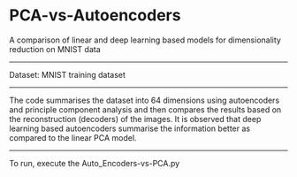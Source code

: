 # PCA-vs-Autoencoders
A comparison of linear and deep learning based models for dimensionality reduction on MNIST data

---------------------------------
Dataset:
MNIST training dataset

------------------------------------
The code summarises the dataset into 64 dimensions using autoencoders and principle component analysis and then compares the results based on the reconstruction (decoders) of the images.
It is observed that deep learning based autoencoders summarise the information better as compared to the linear PCA model.

-------------------------------------
To run, execute the Auto_Encoders-vs-PCA.py
